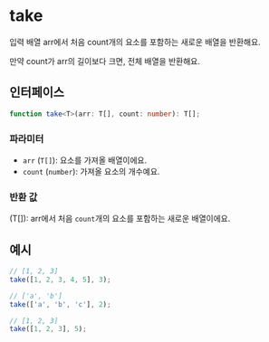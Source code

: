 # take

입력 배열 arr에서 처음 count개의 요소를 포함하는 새로운 배열을 반환해요.

만약 count가 arr의 길이보다 크면, 전체 배열을 반환해요.


## 인터페이스

```typescript
function take<T>(arr: T[], count: number): T[];
```

### 파라미터 

- `arr` (`T[]`): 요소를 가져올 배열이에요.
- `count` (`number`): 가져올 요소의 개수예요.

### 반환 값

(T[]): arr에서 처음 `count`개의 요소를 포함하는 새로운 배열이에요.

## 예시

```typescript
// [1, 2, 3]
take([1, 2, 3, 4, 5], 3);

// ['a', 'b']
take(['a', 'b', 'c'], 2);

// [1, 2, 3]
take([1, 2, 3], 5);
```